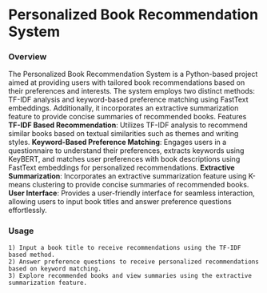 # Personalized Book Recommendation System
### Overview

The Personalized Book Recommendation System is a Python-based project aimed at providing users with tailored book recommendations based on their preferences and interests. The system employs two distinct methods: TF-IDF analysis and keyword-based preference matching using FastText embeddings. Additionally, it incorporates an extractive summarization feature to provide concise summaries of recommended books.
Features
    **TF-IDF Based Recommendation**: Utilizes TF-IDF analysis to recommend similar books based on textual similarities such as themes and writing styles.
    **Keyword-Based Preference Matching**: Engages users in a questionnaire to understand their preferences, extracts keywords using KeyBERT, and matches user preferences with book descriptions using FastText embeddings for personalized recommendations.
    **Extractive Summarization**: Incorporates an extractive summarization feature using K-means clustering to provide concise summaries of recommended books.
    **User Interface**: Provides a user-friendly interface for seamless interaction, allowing users to input book titles and answer preference questions effortlessly.

### Usage
    1) Input a book title to receive recommendations using the TF-IDF based method.
    2) Answer preference questions to receive personalized recommendations based on keyword matching.
    3) Explore recommended books and view summaries using the extractive summarization feature.
